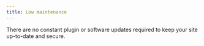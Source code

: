 ```yaml
---
title: Low maintenance
---
```


There are no constant plugin or software updates required to keep your site up-to-date and secure.